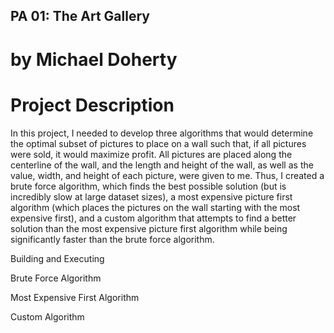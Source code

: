 ## PA 01: The Art Gallery
# by Michael Doherty

# Project Description
In this project, I needed to develop three algorithms that would determine the optimal subset of pictures to place on a wall such that, if all pictures were sold, it would maximize profit. All pictures are placed along the centerline of the wall, and the length and height of the wall, as well as the value, width, and height of each picture, were given to me. Thus, I created a brute force algorithm, which finds the best possible solution (but is incredibly slow at large dataset sizes), a most expensive picture first algorithm (which places the pictures on the wall starting with the most expensive first), and a custom algorithm that attempts to find a better solution than the most expensive picture first algorithm while being significantly faster than the brute force algorithm.

Building and Executing

Brute Force Algorithm

Most Expensive First Algorithm

Custom Algorithm



